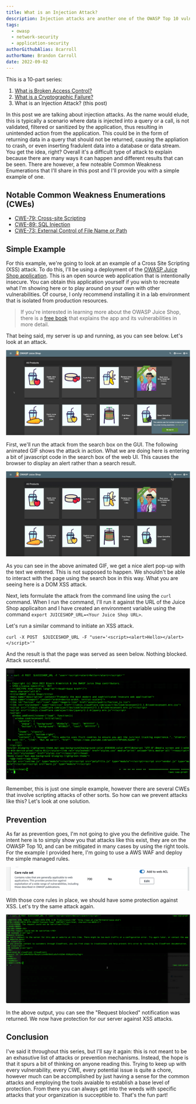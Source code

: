 ```yaml
---
title: What is an Injection Attack?
description: Injection attacks are another one of the OWASP Top 10 vulnerabilities and this articles explains what that involves and ways to migitate it.
tags:
  - owasp
  - network-security
  - application-security
authorGithubAlias: 8carroll
authorName: Brandon Carroll
date: 2022-09-02
---
```

This is a 10-part series:
1. [What is Broken Access Control?](/posts/owasp-top-10-defined/01-what-is-broken-access-control/)
2. [What is a Cryptographic Failure?](/posts/owasp-top-10-defined/02-what-is-a-cryptographic-failure/)
3. What is an Injection Attack? (this post)

In this post we are talking about injection attacks. As the name would elude, this is typically a scenario where data is injected into a query or a call, is not validated, filtered or sanitized by the application, thus resulting in unintended action from the application.  This could be in the form of returning data in a query that should not be returned, causing the appliation to crash, or even inserting fradulent data into a database or data stream.  You get the idea, right?  Overall it's a difficult type of attack to explain because there are many ways it can happen and different results that can be seen.  There are however, a few noteable Common Weakness Enumerations that I'll share in this post and I'll provide you with a simple example of one.

## Notable Common Weakness Enumerations (CWEs)

- [CWE-79: Cross-site Scripting](https://cwe.mitre.org/data/definitions/79.html)
- [CWE-89: SQL Injection](https://cwe.mitre.org/data/definitions/89.html)
- [CWE-73: External Control of File Name or Path](https://cwe.mitre.org/data/definitions/73.html.)

## Simple Example

For this example, we're going to look at an example of a Cross Site Scripting (XSS) attack.  To do this, I'll be using a deployment of the [OWASP Juice Shop application](https://owasp.org/www-project-juice-shop/).  This is an open source web application that is intentionally insecure.  You can obtain this application yourself if you wish to recreate what I'm showing here or to play around on your own with other vulnerabilities.  Of course, I only recommend installing it in a lab environment that is isolated from production resources.  

> If you're interested in learning more about the OWASP Juice Shop, there is a [free book](https://pwning.owasp-juice.shop/) that explains the app and its vulnerabilities in more detail.

That being said, my server is up and running, as you can see below.  Let's look at an attack.

![A Screenshot of the OWASP Juice Shop UI](images/03-what-is-an-injection-attack-01.png)

First, we'll run the attack from the search box on the GUI.  The following animated GIF shows the attack in action.  What we are doing here is entering a bit of javascript code in the search box of the web UI.  This causes the browser to display an alert rather than a search result.  

![Animated GIF of an injection attack using OWASP Juicebox](images/03-what-is-an-injection-attack-03.gif)

As you can see in the above animated GIF, we get a nice alert pop-up with the text we entered.  This is not supposed to happen.  We shouldn't be able to interact with the page using the search box in this way.  What you are seeing here is a DOM XSS attack.

Next, lets formulate the attack from the command line using the `curl` command.  When I run the command, I'll run it against the URL of the Juice Shop applicaiton and I have created an environment variable using the command `export JUICESHOP_URL=<Your Juice Shop URL>`. 

Let's run a similar command to initiate an XSS attack.

```
curl -X POST  $JUICESHOP_URL -F "user='<script><alert>Hello></alert></script>'"

```

And the result is that the page was served as seen below.  Nothing blocked.  Attack successful.

![Results of an XSS attack using CURL from the CLI](images/03-what-is-an-injection-attack-02.png)

Remember, this is just one simple example, however there are several CWEs that involve scripting attacks of other sorts.  So how can we prevent attacks like this?  Let's look at one solution.

## Prevention

As far as prevention goes, I'm not going to give you the definitive guide.  The intent here is to simply show you that attacks like this exist, they are on the OWASP Top 10, and can be mitigated in many cases by using the right tools.  For the example I provided here, I'm going to use a AWS WAF and deploy the simple managed rules.

![Adding Managed Rules to a Web ACL in AWS WAF](images/03-what-is-an-injection-attack-04.png)

With those core rules in place, we should have some protection against XSS.  Let's try the same attack again.

![Output of an XSS attack from the CLI using CURL](images/03-what-is-an-injection-attack-05.png)

In the above output, you can see the "Request blocked" notification was returned.  We now have protection for our server against XSS attacks.  

## Conclusion

I've said it throughout this series, but I'll say it again: this is not meant to be an exhasutive list of attacks or prevention mechanisms.  Instead, the hope is that it spurs a bit of thinking on anyone reading this.  Trying to keep up with every vulnerability, every CWE, every potential issue is quite a chore, however much can be accomplished by just having a sense for the common attacks and employing the tools avaiable to establish a base level of protection.  From there you can always get into the weeds with specific attacks that your organization is succeptible to.  That's the fun part!  
